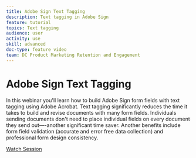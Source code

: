 ```yaml
---
title: Adobe Sign Text Tagging
description: Text tagging in Adobe Sign
feature: tutorial
topics: Text tagging
audience: user
activity: use
skill: advanced
doc-type: feature video
team: DC Product Marketing Retention and Engagement
---
```


# Adobe Sign Text Tagging

In this webinar you'll learn how to build Adobe Sign form fields with text tagging using Adobe Acrobat. Text tagging significantly reduces the time it takes to build and revise documents with many form fields. Individuals sending documents don't need to place individual fields on every document they send out—-another significant time saver. Another benefits include form field validation (accurate and error free data collection) and professional form design consistency.

[Watch Session](https://event.on24.com/wcc/r/2338276/415BE4603F60A61A546C0A91528B444F)